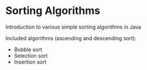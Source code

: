 # Sorting Algorithms
 Introduction to various simple sorting algorithms in Java

Included algorithms (ascending and descending sort):
* Bubble sort
* Selection sort
* Insertion sort
